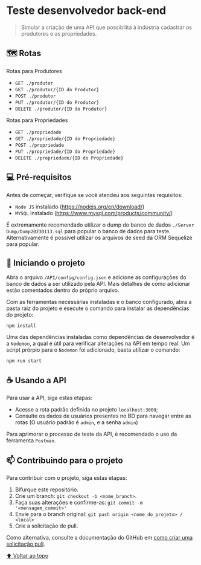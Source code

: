 # Teste desenvolvedor back-end

> Simular a criação de uma API que possibilita à indústria cadastrar os produtores e as propriedades.

## 🗺 Rotas

Rotas para Produtores
* `GET ./produtor`
* `GET ./produtor/{ID do Produtor}`
* `POST ./produtor`
* `PUT ./produtor/{ID do Produtor}`
* `DELETE ./produtor/{ID do Produtor}`

Rotas para Propriedades
* `GET ./propriedade`
* `GET ./propriedade/{ID do Propriedade}`
* `POST ./propriedade`
* `PUT ./propriedade/{ID do Propriedade}`
* `DELETE ./propriedade/{ID do Propriedade}`

## 💻 Pré-requisitos

Antes de começar, verifique se você atendeu aos seguintes requisitos:

* `Node JS` instalado (https://nodejs.org/en/download/)
* `MYSQL` instalado (https://www.mysql.com/products/community/)

É extremamente recomendado utilizar o dump do banco de dados `./Server Dump/Dump20230113.sql` para popular o banco de dados para teste. Alternativamente é possível utilizar os arquivos de seed da ORM Sequelize para popular.

## 🚀 Iniciando o projeto

Abra o arquivo `/API/config/config.json` e adicione as configurações do banco de dados a ser utilizado pela API. Mais detalhes de como adicionar estão comentados dentro do próprio arquivo.

Com as ferramentas necessárias instaladas e o banco configurado, abra a pasta raiz do projeto e esecute o comando para instalar as dependências do projeto:

```
npm install
```

Uma das dependências instaladas como dependências de desenvolvedor é a `Nodemon`, a qual é útil para verificar alterações na API em tempo real. Um script prórpio para o `Nodemon` foi adicionado, basta utilizar o comando:

```
npm run start
```



## ☕ Usando a API

Para usar a API, siga estas etapas:

* Acesse a rota padrão definida no projeto `localhost:3000`;
* Consulte os dados de usuários presentes no BD para navegar entre as rotas (O usuário padrão é `admin`, e a senha `admin`)

Para aprimorar o processo de teste da API, é recomendado o uso da ferramenta `Postman`.

## 📫 Contribuindo para o projeto
Para contribuir com o projeto, siga estas etapas:

1. Bifurque este repositório.
2. Crie um branch: `git checkout -b <nome_branch>`.
3. Faça suas alterações e confirme-as: `git commit -m '<mensagem_commit>'`
4. Envie para o branch original: `git push origin <nome_do_projeto> / <local>`
5. Crie a solicitação de pull.

Como alternativa, consulte a documentação do GitHub em [como criar uma solicitação pull](https://help.github.com/en/github/collaborating-with-issues-and-pull-requests/creating-a-pull-request).

[⬆ Voltar ao topo](#nome-do-projeto)<br>
